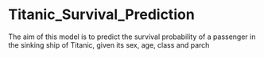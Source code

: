 # Titanic_Survival_Prediction

The aim of this model is to predict the survival probability of a passenger in the sinking ship of Titanic, given its sex, age, class and parch
